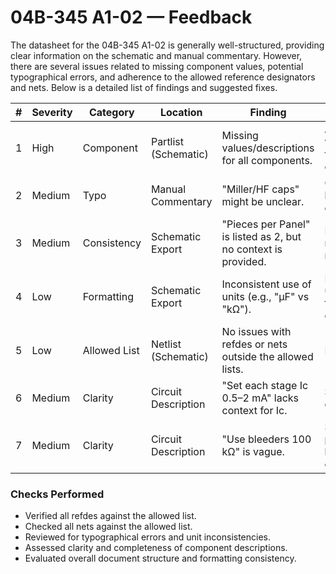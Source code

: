 # 04B-345 A1-02 — Feedback

The datasheet for the 04B-345 A1-02 is generally well-structured, providing clear information on the schematic and manual commentary. However, there are several issues related to missing component values, potential typographical errors, and adherence to the allowed reference designators and nets. Below is a detailed list of findings and suggested fixes.

| #  | Severity | Category     | Location                  | Finding                                                                 | Suggested Fix                                                      | Confidence |
|----|----------|--------------|---------------------------|------------------------------------------------------------------------|-------------------------------------------------------------------|------------|
| 1  | High     | Component    | Partlist (Schematic)      | Missing values/descriptions for all components.                        | Add specific values/descriptions for each component.              | High       |
| 2  | Medium   | Typo         | Manual Commentary         | "Miller/HF caps" might be unclear.                                     | Clarify as "Miller or high-frequency capacitors".                  | Medium     |
| 3  | Medium   | Consistency  | Schematic Export          | "Pieces per Panel" is listed as 2, but no context is provided.         | Provide context or remove if not relevant.                        | Medium     |
| 4  | Low      | Formatting   | Schematic Export          | Inconsistent use of units (e.g., "µF" vs "kΩ").                        | Ensure consistent unit formatting throughout the document.         | High       |
| 5  | Low      | Allowed List | Netlist (Schematic)       | No issues with refdes or nets outside the allowed lists.               | N/A                                                               | High       |
| 6  | Medium   | Clarity      | Circuit Description       | "Set each stage Ic 0.5–2 mA" lacks context for Ic.                     | Specify "collector current (Ic)".                                  | High       |
| 7  | Medium   | Clarity      | Circuit Description       | "Use bleeders 100 kΩ" is vague.                                        | Specify the purpose of bleeders more clearly.                      | Medium     |

### Checks Performed

- Verified all refdes against the allowed list.
- Checked all nets against the allowed list.
- Reviewed for typographical errors and unit inconsistencies.
- Assessed clarity and completeness of component descriptions.
- Evaluated overall document structure and formatting consistency.